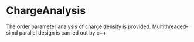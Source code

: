 # ChargeAnalysis
The order parameter analysis of charge density is provided. Multithreaded-simd parallel design is carried out by c++
